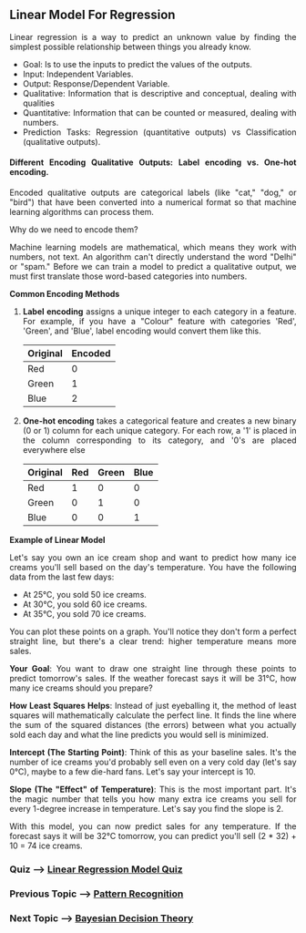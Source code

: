 <div style="text-align: justify;">

## Linear Model For Regression

Linear regression is a way to predict an unknown value by finding the simplest possible relationship between things you already know. 

- Goal: Is to use the inputs to predict the values of the outputs.
- Input: Independent Variables.
- Output: Response/Dependent Variable.
- Qualitative: Information that is descriptive and conceptual, dealing with qualities
- Quantitative: Information that can be counted or measured, dealing with numbers.
- Prediction Tasks: Regression (quantitative outputs) vs Classification (qualitative outputs).

#### Different Encoding Qualitative Outputs: Label encoding vs. One-hot encoding.

Encoded qualitative outputs are categorical labels (like "cat," "dog," or "bird") that have been converted into a numerical format so that machine learning algorithms can process them.

Why do we need to encode them?

Machine learning models are mathematical, which means they work with numbers, not text. An algorithm can't directly understand the word "Delhi" or "spam." Before we can train a model to predict a qualitative output, we must first translate those word-based categories into numbers.

**Common Encoding Methods**

1. **Label encoding** assigns a unique integer to each category in a feature. For example, if you have a "Colour" feature with categories 'Red', 'Green', and 'Blue', label encoding would convert them like this.

    | Original | Encoded |
    |---|---|
    | Red | 0 |
    | Green | 1 |
    | Blue | 2 |

2. **One-hot encoding** takes a categorical feature and creates a new binary (0 or 1) column for each unique category. For each row, a '1' is placed in the column corresponding to its category, and '0's are placed everywhere else

    | Original | Red | Green | Blue |
    |---------|---|-----|----|
    | Red      |  1  |   0   |  0   |
    | Green    |  0  |   1   |  0   |
    | Blue     |  0  |   0   |  1   |



**Example of Linear Model**

Let's say you own an ice cream shop and want to predict how many ice creams you'll sell based on the day's temperature. You have the following data from the last few days:
        
- At 25°C, you sold 50 ice creams.
- At 30°C, you sold 60 ice creams.
- At 35°C, you sold 70 ice creams.
        
You can plot these points on a graph. You'll notice they don't form a perfect straight line, but there's a clear trend: higher temperature means more sales.
        
**Your Goal**: You want to draw one straight line through these points to predict tomorrow's sales. If the weather forecast says it will be 31°C, how many ice creams should you prepare?
        
**How Least Squares Helps**: Instead of just eyeballing it, the method of least squares will mathematically calculate the perfect line. It finds the line where the sum of the squared distances (the errors) between what you actually sold each day and what the line predicts you would sell is minimized.
        
**Intercept (The Starting Point)**: Think of this as your baseline sales. It's the number of ice creams you'd probably sell even on a very cold day (let's say 0°C), maybe to a few die-hard fans. Let's say your intercept is 10.

**Slope (The "Effect" of Temperature)**: This is the most important part. It's the magic number that tells you how many extra ice creams you sell for every 1-degree increase in temperature. Let's say you find the slope is 2.

With this model, you can now predict sales for any temperature. If the forecast says it will be 32°C tomorrow, you can predict you'll sell (2 * 32) + 10 = 74 ice creams.


### Quiz --> [Linear Regression Model Quiz](./Quiz/LinearRegressionModelQuiz.md)

### Previous Topic --> [Pattern Recognition](./PatternReocognition.md) 
### Next Topic --> [Bayesian Decision Theory](./BayesianDecisionTheory.md)

</div>